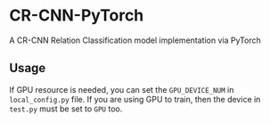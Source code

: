 # CR-CNN-PyTorch
A CR-CNN Relation Classification model implementation via PyTorch

## Usage
If GPU resource is needed, you can set the `GPU_DEVICE_NUM` in `local_config.py` file.
If you are using GPU to train, then the device in `test.py` must be set to `GPU` too.
